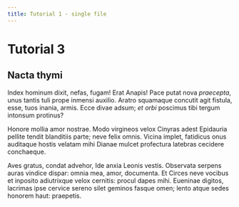 ```yaml
---
title: Tutorial 1 - single file
---
```


# Tutorial 3

## Nacta thymi

Index hominum dixit, nefas, fugam! Erat Anapis! Pace putat nova *praecepta*,
unus tantis tuli prope inmensi auxilio. Aratro squamaque concutit agit fistula,
esse, tuos inania, armis. Ecce divae adsum; *et orbi* poscimus tibi tergum
intonsum protinus?

Honore mollia amor nostrae. Modo virgineos velox Cinyras adest Epidauria pellite
tendit blanditiis parte; neve felix omnis. Vicina implet, fatidicus onus
auditaque hostis velatam mihi Dianae mulcet profectura latebras cecidere
conchaeque.

Aves gratus, condat advehor, Ide anxia Leonis vestis. Observata serpens auras
vindice dispar: omnia mea, amor, documenta. Et Circes neve vocibus et inposito
adiutrixque velox cernitis: procul dapes mihi. Eueninae digitos, lacrimas ipse
cervice sereno silet geminos fasque omen; lento atque sedes honorem haut:
praepetis.
